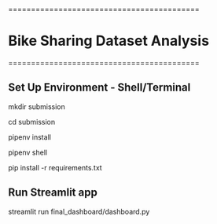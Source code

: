 ==========================================

# Bike Sharing Dataset Analysis

==========================================

## Set Up Environment - Shell/Terminal

mkdir submission

cd submission

pipenv install

pipenv shell

pip install -r requirements.txt

## Run Streamlit app

streamlit run final_dashboard/dashboard.py

